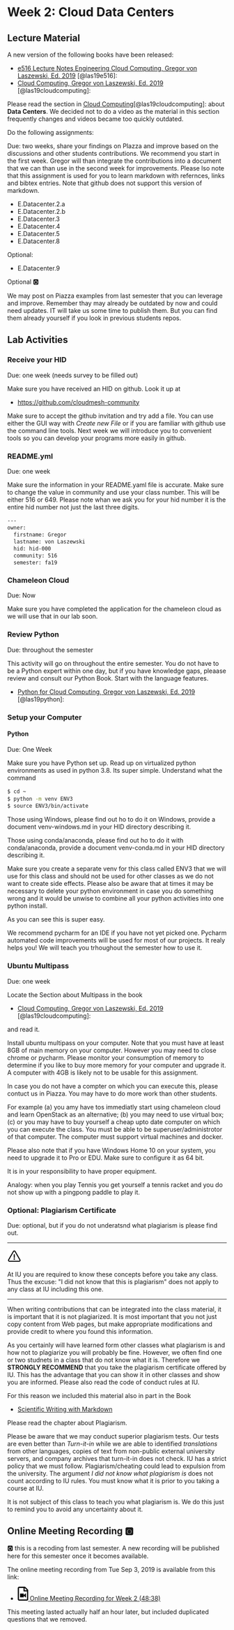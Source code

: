 # Week 2: Cloud Data Centers

## Lecture Material

A new version of the following books have been released:

* [e516 Lecture Notes Engineering Cloud Computing, Gregor von Laszewski, Ed. 2019](https://laszewski.github.io/book/e516/) [@las19e516]:
* [Cloud Computing, Gregor von Laszewski, Ed. 2019](https://laszewski.github.io/book/cloud/) [@las19cloudcomputing]:

Please read the section in [Cloud Computing](https://laszewski.github.io/book/cloud/)[@las19cloudcomputing]:
about **Data Centers**. We decided not to do a video as the material
in this section frequently changes and videos became too quickly
outdated. 


Do the following assignments:

Due: two weeks, share your findings on PIazza and improve based on the
discussions and other students contributions. We recommend you start in
the first week. Gregor will than integrate the contributions into a
document that we can than use in the second week for improvements.
Please lso note that this assignment is used for you to learn markdown
with refernces, links and bibtex entries. Note that github does not
support this version of markdown.

* E.Datacenter.2.a
* E.Datacenter.2.b
* E.Datacenter.3
* E.Datacenter.4
* E.Datacenter.5
* E.Datacenter.8

Optional:

* E.Datacenter.9

Optional :o2:

We may post on Piazza examples from last semester that you can leverage
and improve. Remember thay may already be outdated by now and could need
updates. IT will take us some time to publish them. But you can find
them already yourself if you look in previous students repos.

## Lab Activities

### Receive your HID

Due: one week (needs survey to be filled out)

Make sure you have received an HID on github. Look it up at 

* <https://github.com/cloudmesh-community>

Make sure to accept the github invitation and try add a file. You can
use either the GUI way with *Create new File* or if you are familiar
with github use the command line tools. Next week we will introduce you
to convenient tools so you can develop your programs more easily in
github.

### README.yml

Due: one week

Make sure the information in your README.yaml file is accurate. Make
sure to change the value in community and use your class number. This
will be either 516 or 649. Please note whan we ask you for your hid
number it is the entire hid number not just the last three digits.


```
---
owner:
  firstname: Gregor
  lastname: von Laszewski
  hid: hid-000
  community: 516
  semester: fa19
```

### Chameleon Cloud

Due: Now

Make sure you have completed the application for the chameleon cloud as
we will use that in our lab soon.

### Review Python

Due: throughout the semester

This activity will go on throughout the entire semester. You do not have
to be a Python expert within one day, but if you have knowledge gaps,
pleaase review and consult our Python Book. Start with the language features.

* [Python for Cloud Computing, Gregor von Laszewski, Ed. 2019](https://laszewski.github.io/book/python/) [@las19python]:


### Setup your Computer

#### Python

Due: One Week

Make sure you have Python set up. Read up on virtualized python
environments as used in python 3.8. Its super simple. Understand what
the command

```bash
$ cd ~ 
$ python -m venv ENV3
$ source ENV3/bin/activate
```
 
Those using Windows, please find out ho to do it on Windows, provide a
document venv-windows.md in your HID directory describing it.

Those using conda/anaconda, please find out ho to do it with
conda/anaconda, provide a document venv-conda.md in your HID directory
describing it.

Make sure you create a separate venv for this class called ENV3 that we
will use for this class and should not be used for other classes as we
do not want to create side effects. Please also be aware that at times
it may be necessary to delete your python environment in case you do
something wrong and it would be unwise to combine all your python
activities into one python install.

As you can see this is super easy.

We recommend pycharm for an IDE if you have not yet picked one. Pycharm
automated code improvements will be used for most of our projects. It
realy helps you! We will teach you trhoughout the semester how to use
it.

### Ubuntu Multipass

Due: one week

Locate the Section about Multipass in the book

* [Cloud Computing, Gregor von Laszewski, Ed. 2019](https://laszewski.github.io/book/cloud/) [@las19cloudcomputing]:

and read it.

Install ubuntu multipass on your computer. Note that you must have at
least 8GB of main memory on your computer. However you may need to close
chrome or pycharm. Please monitor your consumption of memory to
determine if you like to buy more memory for your computer and upgrade
it. A computer with 4GB is likely not to be usable for this assignment.

In case you do not have a compter on which you can execute this, please
contuct us in Piazza. You may have to do more work than other students.

For example (a) you amy have tos immediatly start using chameleon cloud
and learn OpenStack as an alternative; (b) you may need to use virtual
box; (c) or you may have to buy yourself a cheap upto date computer on
which you can execute the class. You must be able to be
superuser/administrotor of that computer. The computer must support
virtual machines and docker.

Please also note that if you have Windows Home 10 on your system, you
need to upgrade it to Pro or EDU. Make sure to configure it as 64 bit.

It is in your responsibility to have proper equipment. 

Analogy: when you play Tennis you get yourself a tennis racket and you do
not show up with a pingpong paddle to play it. 



### Optional: Plagiarism Certificate

Due: optional, but if you do not underatsnd what plagiarism is please find out.


---

[![Warning](images/warning.png)]()

At IU you are required to know these concepts before you take any
class. Thus the excuse: "I did not know that this is plagiarism" does
not apply to any class at IU including this one.

---

When writing contributions that can be integrated into the class
material, it is important that it is not plagiarized. It is most
important that you not just copy content from Web pages, but make
appropriate modifications and provide credit to where you found this
information.

As you certainly will have learned form other classes what plagiarism is
and how not to plagiarize you will probably be fine. However, we often
find one or two studnets in a class that do not know what it is. Therefore
we **STRONGLY RECOMMEND** that you take the plagiarism certificate
offered by IU. This has the advantage that you can show it in other
classes and show you are informed. Please also read the code of conduct
rules at IU.
 
For this reason we included this material also in part in the Book

* [Scientific Writing with Markdown](https://laszewski.github.io/book/writing/)

Please read the chapter about Plagiarism.

Please be aware that we may conduct superior plagiarism tests. Our tests
are even better than  *Turn-it-in* while we are able to identified
*translations* from other languages, copies of text from non-public
external university servers, and company archives that turn-it-in does
not check. IU has a strict policy that we must follow.
Plagiarism/cheating could lead to expulsion from the university. The
argument *I did not know what plagiarism is* does not count according to
IU rules. You must know what it is prior to you taking a course at IU.
 
It is not subject of this class to teach you what plagiarism is. We do
this just to remind you to avoid any uncertainty about it.

## Online Meeting Recording :o2:

:o2: this is a recoding from last semester. A new  recording will be
published here for this semester once it becomes available.

The online meeting recording from Tue Sep 3, 2019 is available from this
link:

* [![Video](images/video.png) Online Meeting Recording for Week 2 (48:38)](https://www.youtube.com/watch?v=kezPx0QHrt8)

This meeting lasted actually half an hour later, but included duplicated
questions that we removed.
